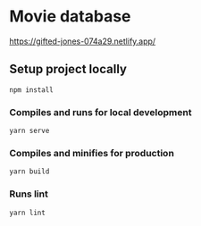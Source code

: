 # Movie database

https://gifted-jones-074a29.netlify.app/

## Setup project locally
```
npm install
```

### Compiles and runs for local development
```
yarn serve
```

### Compiles and minifies for production
```
yarn build
```

### Runs lint
```
yarn lint
```
